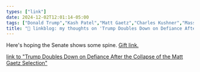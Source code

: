 ```yaml
---
types: ["link"]
date: 2024-12-02T12:01:14-05:00
tags: ["Donald Trump","Kash Patel","Matt Gaetz","Charles Kushner","Massad Boulos","Tulsi Gabbard","Pete Hegseth"]
title: "🔗 linkblog: my thoughts on 'Trump Doubles Down on Defiance After the Collapse of the Matt Gaetz Selection'"
---
```

Here's hoping the Senate shows some spine. [Gift link.](https://www.nytimes.com/2024/12/02/us/politics/trump-defiance-appointees.html?unlocked_article_code=1.eU4.kiW9.n_845HdmcIWV&smid=url-share)

[link to "Trump Doubles Down on Defiance After the Collapse of the Matt Gaetz Selection"](https://www.nytimes.com/2024/12/02/us/politics/trump-defiance-appointees.html)
